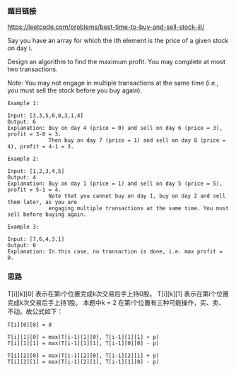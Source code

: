 ### 题目链接

https://leetcode.com/problems/best-time-to-buy-and-sell-stock-iii/

Say you have an array for which the ith element is the price of a given stock on day i.

Design an algorithm to find the maximum profit. You may complete at most two transactions.

Note: You may not engage in multiple transactions at the same time (i.e., you must sell the stock before you buy again).

```
Example 1:

Input: [3,3,5,0,0,3,1,4]
Output: 6
Explanation: Buy on day 4 (price = 0) and sell on day 6 (price = 3), profit = 3-0 = 3.
             Then buy on day 7 (price = 1) and sell on day 8 (price = 4), profit = 4-1 = 3.

Example 2:

Input: [1,2,3,4,5]
Output: 4
Explanation: Buy on day 1 (price = 1) and sell on day 5 (price = 5), profit = 5-1 = 4.
             Note that you cannot buy on day 1, buy on day 2 and sell them later, as you are
             engaging multiple transactions at the same time. You must sell before buying again.

Example 3:

Input: [7,6,4,3,1]
Output: 0
Explanation: In this case, no transaction is done, i.e. max profit = 0.
```

### 思路

T[i][k][0] 表示在第i个位置完成k次交易后手上持0股。
T[i][k][1] 表示在第i个位置完成k次交易后手上持1股。
本题中k = 2
在第i个位置有三种可能操作，买、卖、不动。故公式如下：

```
T[i][0][0] = 0

T[i][1][0] = max(T[i-1][1][0], T[i-1][1][1] + p)
T[i][1][1] = max(T[i-1][1][1], T[i-1][0][0] - p)

T[i][2][0] = max(T[i-1][2][0], T[i-1][2][1] + p)
T[i][2][1] = max(T[i-1][2][1], T[i-1][1][0] - p)

```